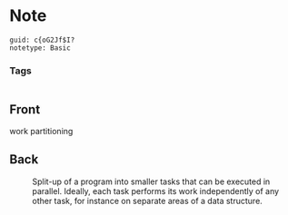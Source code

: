 # Note
```
guid: c{oG2Jf$I?
notetype: Basic
```

### Tags
```
```

## Front
<dt>work partitioning</dt>

## Back
<dd>Split-up of a program into smaller tasks that can be executed in 
parallel. Ideally, each task performs its work independently of any 
other task, for instance on separate areas of a data structure.</dd>
